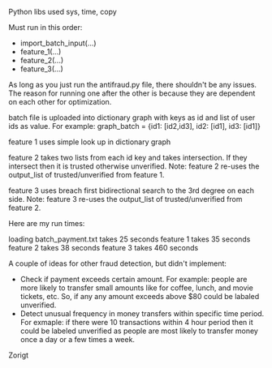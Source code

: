 Python libs used sys, time, copy

Must run in this order:
- import_batch_input(...)
- feature_1(...)
- feature_2(...)
- feature_3(...)

As long as you just run the antifraud.py file, there shouldn't be any issues. The reason for running one after the other is because they are dependent on each other for optimization. 

batch file is uploaded into dictionary graph with keys as id and list of user ids as value.
For example: graph_batch = {id1: [id2,id3], id2: [id1], id3: [id1]} 

feature 1 uses simple look up in dictionary graph

feature 2 takes two lists from each id key and takes intersection. If they intersect then it is trusted otherwise unverified. Note: 
feature 2 re-uses the output_list of trusted/unverified from feature 1. 

feature 3 uses breach first bidirectional search to the 3rd degree on each side. Note: feature 3 re-uses the output_list of trusted/unverified from feature 2. 

Here are my run times:

loading batch_payment.txt takes 25 seconds
feature 1 takes 35 seconds
feature 2 takes 38 seconds
feature 3 takes 460 seconds

A couple of ideas for other fraud detection, but didn't implement:
- Check if payment exceeds certain amount. For example: people are more likely to transfer small amounts like for coffee, lunch, and movie tickets, etc. So, if any any amount exceeds above $80 could be labaled unverified. 
- Detect unusual frequency in money transfers within specific time period. For exmaple: if there were 10 transactions within 4 hour period then it could be labeled unverified as people are most likely to transfer money once a day or a few times a week. 

Zorigt

